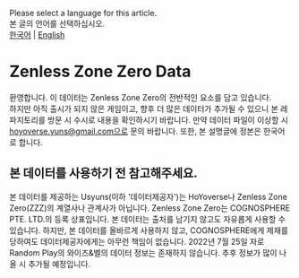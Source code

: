 Please select a language for this article.<br>
본 글의 언어를 선택하십시오.<br>
[한국어](#) | [English](#)

# Zenless Zone Zero Data
환영합니다. 이 데이터는 Zenless Zone Zero의 전반적인 요소를 담고 있습니다.<br>하지만 아직 출시가 되지 않은 게임이고, 향후 더 많은 데이터가 추가될 수 있으니 본 레파지토리를 방문 시 수시로 내용을 확인하시기 바랍니다. 만약 데이터 파일이 이상할 시 hoyoverse.yuns@gmail.com으로 문의 바랍니다. 또한, 본 설명글에 정본은 한국어로 합니다.

## 본 데이터를 사용하기 전 참고해주세요.
본 데이터를 제공하는 Usyuns(이하 '데이터제공자')는 HoYoverse나 Zenless Zone Zero(ZZZ)의 계열사나 관계사가 아닙니다. Zenless Zone Zero는 COGNOSPHERE PTE. LTD.의 등록 상표입니다. 본 데이터는 출처를 남기지 않고도 자유롭게 사용할 수 있습니다. 하지만, 본 데이터를 올바르게 사용하지 않고, COGNOSPHERE에게 제재를 당하여도 데이터제공자에게는 아무런 책임이 없습니다. 2022년 7월 25일 자로 Random Play의 와이즈&벨의 데이터 정보는 존재하지 않습니다. 추후 정보가 많이 나올 시 추가될 예정입니다.
